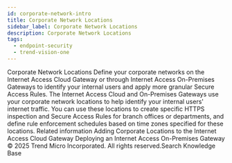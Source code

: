 ```yaml
---
id: corporate-network-intro
title: Corporate Network Locations
sidebar_label: Corporate Network Locations
description: Corporate Network Locations
tags:
  - endpoint-security
  - trend-vision-one
---
```


 Corporate Network Locations Define your corporate networks on the Internet Access Cloud Gateway or through Internet Access On-Premises Gateways to identify your internal users and apply more granular Secure Access Rules. The Internet Access Cloud and On-Premises Gateways use your corporate network locations to help identify your internal users' internet traffic. You can use these locations to create specific HTTPS inspection and Secure Access Rules for branch offices or departments, and define rule enforcement schedules based on time zones specified for these locations. Related information Adding Corporate Locations to the Internet Access Cloud Gateway Deploying an Internet Access On-Premises Gateway © 2025 Trend Micro Incorporated. All rights reserved.Search Knowledge Base